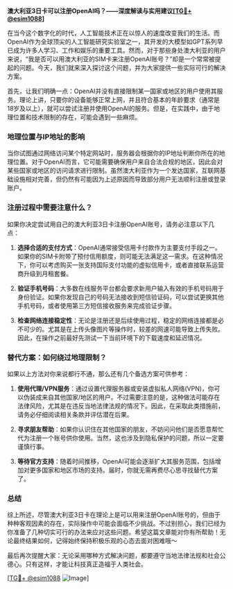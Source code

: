 **澳大利亚3日卡可以注册OpenAI吗？——深度解读与实用建议[[TG💪+ @esim1088](https://t.me/s/esim1088)]**

在当今这个数字化的时代，人工智能技术正在以惊人的速度改变我们的生活。而OpenAI作为全球顶尖的人工智能研究实验室之一，其开发的大模型如GPT系列早已成为许多人学习、工作和娱乐的重要工具。然而，对于那些身处澳大利亚的用户来说，“我是否可以用澳大利亚的SIM卡来注册OpenAI账号？”却是一个常常被提起的问题。今天，我们就来深入探讨这个问题，并为大家提供一些实际可行的解决方案。

首先，让我们明确一点：OpenAI并没有直接限制某一国家或地区的用户使用其服务。理论上讲，只要你的设备能够正常上网，并且符合基本的年龄要求（通常是18岁及以上），就可以尝试注册并使用OpenAI的服务。但是，在实践中，由于地理位置和技术限制的存在，可能会遇到一些麻烦。

### 地理位置与IP地址的影响

当你试图通过网络访问某个特定网站时，服务器会根据你的IP地址判断你所在的地理位置。对于OpenAI而言，它可能需要确保用户来自合法合规的地区，因此会对某些国家或地区的访问请求进行限制。虽然澳大利亚作为一个发达国家，互联网基础设施相对完善，但仍然有可能因为上述原因而导致部分用户无法顺利注册或登录账户。

### 注册过程中需要注意什么？

如果你决定尝试用自己的澳大利亚3日卡注册OpenAI账号，请务必注意以下几点：

1. **选择合适的支付方式**：OpenAI通常接受信用卡付款作为主要支付手段之一。如果你的SIM卡附带了预付信用额度，则可能无法满足这一需求。在这种情况下，你可以考虑购买一张支持国际支付功能的虚拟信用卡，或者直接联系运营商升级到月租套餐。
   
2. **验证手机号码**：大多数在线服务平台都会要求新用户输入有效的手机号码用于身份验证。如果你发现自己的号码无法接收到短信验证码，可以尝试更换其他手机号码，或者使用第三方短信接收服务来完成验证步骤。

3. **检查网络连接稳定性**：无论是注册还是后续使用过程，稳定的网络连接都是必不可少的。尤其是在上传头像图片等操作时，较差的网速可能导致上传失败。因此，在操作之前最好先测试一下当前环境下的下载速度和延迟情况。

### 替代方案：如何绕过地理限制？

如果以上方法对你来说都行不通，那么还有几个备选方案可供参考：

1. **使用代理/VPN服务**：通过设置代理服务器或安装虚拟私人网络(VPN)，你可以伪装成来自其他国家/地区的用户。不过需要注意的是，这种做法可能存在法律风险，尤其是在违反当地法律法规的情况下。因此，在采取此类措施前，请务必仔细阅读相关条款并评估潜在后果。

2. **寻求朋友帮助**：如果你认识住在其他国家的朋友，不妨问问他们是否愿意帮忙代为注册一个账号供你使用。当然，这也涉及到隐私保护的问题，所以一定要谨慎行事。

3. **等待官方支持**：随着时间推移，OpenAI可能会逐渐扩大其服务范围，包括增加对更多国家和地区市场的支持。届时，你就无需再费尽心思寻找替代方案了。

### 总结

综上所述，尽管澳大利亚3日卡在理论上是可以用来注册OpenAI账号的，但由于种种客观因素的存在，实际操作中可能会面临不少挑战。不过别担心，我们已经为你准备了几种切实可行的办法来应对这些问题。希望这篇文章能对你有所帮助！无论最终结果如何，记得始终保持积极乐观的心态去面对困难哦～

最后再次提醒大家：无论采用哪种方式解决问题，都要遵守当地法律法规和社会公德心。只有这样，才能让科技真正造福于人类社会。

[[TG💪+ @esim1088](https://t.me/s/esim1088) ![Image](https://i.postimg.cc/4NQfJmqS/Snipaste-2025-05-13-00-14-12.png)]
